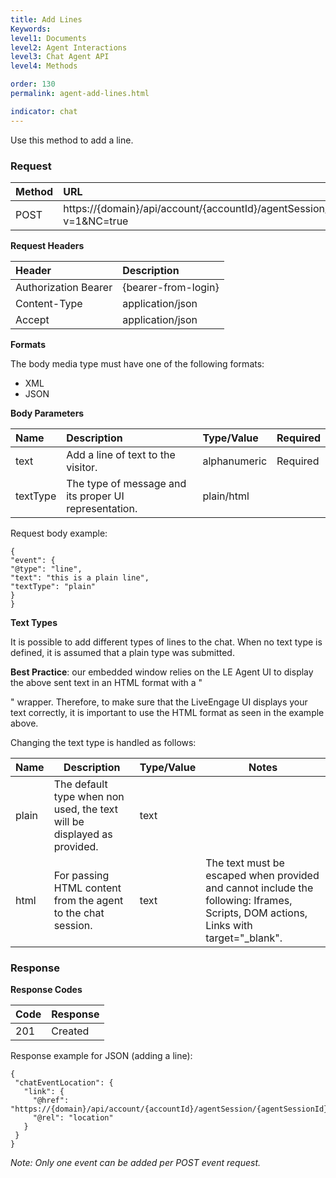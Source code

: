 ```yaml
---
title: Add Lines
Keywords:
level1: Documents
level2: Agent Interactions
level3: Chat Agent API
level4: Methods

order: 130
permalink: agent-add-lines.html

indicator: chat
---
```


Use this method to add a line.

### Request

| Method|  URL|
 |:---  |:--- |
 |POST|  https://{domain}/api/account/{accountId}/agentSession/{agentSessionId}/chat/{chatId}/events?v=1&NC=true |

**Request Headers**

 |Header  |Description |
 |:---|  :---|
 |Authorization Bearer| {bearer-from-login} |
 |Content-Type  |application/json |
 |Accept|  application/json|

**Formats**

The body media type must have one of the following formats:

- XML
- JSON

**Body Parameters**

 |Name|  Description|  Type/Value|  Required|
 |:---|  :---|  :---|  :--- |
 |text|  Add a line of text to the visitor.|   alphanumeric|  Required|
 |textType|  The type of message and its proper UI representation.|  plain/html|  

Request body example:

    {
    "event": {
    "@type": "line",
    "text": "this is a plain line",
    "textType": "plain"
    }
    }

**Text Types**

It is possible to add different types of lines to the chat. When no text type is defined, it is assumed that a plain type was submitted.

**Best Practice**: our embedded window relies on the LE Agent UI to display the above sent text in an HTML format with a "<div>" wrapper. Therefore, to make sure that the LiveEngage UI displays your text correctly, it is important to use the HTML format as seen in the example above.

Changing the text type is handled as follows:

| Name  | Description                                                             | Type/Value | Notes                                                                                                                               |
|-------|-------------------------------------------------------------------------|------------|-------------------------------------------------------------------------------------------------------------------------------------|
| plain | The default type when non used, the text will be displayed as provided. | text       |                                                                                                                                     |
| html  | For passing HTML content from the agent to the chat session.            | text       | The text must be escaped when provided and cannot include the following: Iframes, Scripts, DOM actions, Links with target="_blank". |

### Response

**Response Codes**

 |Code|  Response|
 |:---  |:--- |
 |201|  Created|

Response example for JSON (adding a line):

    {
     "chatEventLocation": {
       "link": {
         "@href": "https://{domain}/api/account/{accountId}/agentSession/{agentSessionId}/chat/{chatId}/events/5",
         "@rel": "location"
       }
     }
    }

*Note: Only one event can be added per POST event request.*
